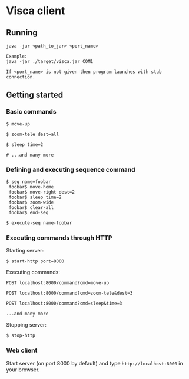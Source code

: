 # Visca client

## Running
```$xslt
java -jar <path_to_jar> <port_name>

Example:
java -jar ./target/visca.jar COM1

If <port_name> is not given then program launches with stub connection.
```


## Getting started

### Basic commands
```$xslt
$ move-up

$ zoom-tele dest=all

$ sleep time=2

# ...and many more
```

### Defining and executing sequence command
```$xslt
$ seq name=foobar
 foobar$ move-home
 foobar$ move-right dest=2
 foobar$ sleep time=2
 foobar$ zoom-wide
 foobar$ clear-all
 foobar$ end-seq
 
$ execute-seq name-foobar
```

### Executing commands through HTTP
Starting server:
```$xslt
$ start-http port=8000
```

Executing commands:
```$xslt
POST localhost:8000/command?cmd=move-up

POST localhost:8000/command?cmd=zoom-tele&dest=3

POST localhost:8000/command?cmd=sleep&time=3

...and many more
```

Stopping server:
```$xslt
$ stop-http
```

### Web client
Start server (on port 8000 by default) and type `http://localhost:8000` in your browser.

